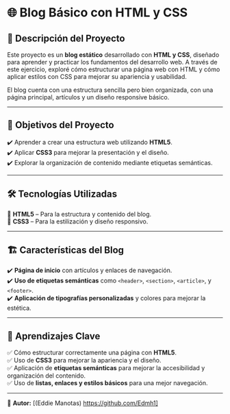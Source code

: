 
# 🌐 **Blog Básico con HTML y CSS**  

## 📖 **Descripción del Proyecto**  
Este proyecto es un **blog estático** desarrollado con **HTML y CSS**, diseñado para aprender y practicar los fundamentos del desarrollo web. A través de este ejercicio, exploré cómo estructurar una página web con HTML y cómo aplicar estilos con CSS para mejorar su apariencia y usabilidad.  

El blog cuenta con una estructura sencilla pero bien organizada, con una página principal, artículos y un diseño responsive básico.  

---

## 🎯 **Objetivos del Proyecto**  
✔️ Aprender a crear una estructura web utilizando **HTML5**.  
✔️ Aplicar **CSS3** para mejorar la presentación y el diseño.  
✔️ Explorar la organización de contenido mediante etiquetas semánticas.  

---

## 🛠 **Tecnologías Utilizadas**  
📜 **HTML5** – Para la estructura y contenido del blog.  
🎨 **CSS3** – Para la estilización y diseño responsivo.  

---

## 🏗 **Características del Blog**  
✔️ **Página de inicio** con artículos y enlaces de navegación.  
✔️ **Uso de etiquetas semánticas** como `<header>`, `<section>`, `<article>`, y `<footer>`.  
✔️ **Aplicación de tipografías personalizadas** y colores para mejorar la estética.  

---

## 📌 **Aprendizajes Clave**  
✅ Cómo estructurar correctamente una página con **HTML5**.  
✅ Uso de **CSS3** para mejorar la apariencia y el diseño.  
✅ Aplicación de **etiquetas semánticas** para mejorar la accesibilidad y organización del contenido.  
✅ Uso de **listas, enlaces y estilos básicos** para una mejor navegación.  

---

📌 **Autor:** [(Eddie Manotas) https://github.com/Edmh1]  
